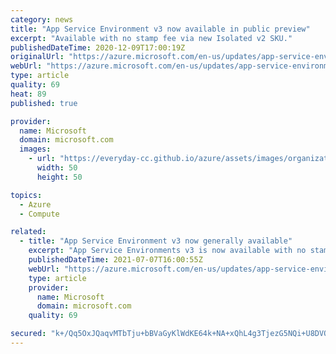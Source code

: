 ```yaml
---
category: news
title: "App Service Environment v3 now available in public preview"
excerpt: "Available with no stamp fee via new Isolated v2 SKU."
publishedDateTime: 2020-12-09T17:00:19Z
originalUrl: "https://azure.microsoft.com/en-us/updates/app-service-environment-v3-now-available-in-public-preview/"
webUrl: "https://azure.microsoft.com/en-us/updates/app-service-environment-v3-now-available-in-public-preview/"
type: article
quality: 69
heat: 89
published: true

provider:
  name: Microsoft
  domain: microsoft.com
  images:
    - url: "https://everyday-cc.github.io/azure/assets/images/organizations/microsoft.com-50x50.jpg"
      width: 50
      height: 50

topics:
  - Azure
  - Compute

related:
  - title: "App Service Environment v3 now generally available"
    excerpt: "App Service Environments v3 is now available with no stamp fee and a simplified deployment experience for isolated workloads."
    publishedDateTime: 2021-07-07T16:00:55Z
    webUrl: "https://azure.microsoft.com/en-us/updates/app-service-environment-v3-now-generally-available/"
    type: article
    provider:
      name: Microsoft
      domain: microsoft.com
    quality: 69

secured: "k+/Qq5OxJQaqvMTbTju+bBVaGyKlWdKE64k+NA+xQhL4g3TjezG5NQi+U8DVOw0vi2g1CAxRw+cpj2/Evze7WrVdrF8pDPVwiBiSruHI1dv0P1E+9EVwGduWiV2OPDQzXiu1N1WFe6PD/MNP7TaXpZsB/Qel4dpKFurl9A1GVBjJoD4JHg104LISppVRUocJOciEs/oJeY8vRQdVjXFuD/0++VY/6EfFNLT+5Mo7/wWymIe185V8iBHctRwKjd+EV8Kyx2fJKaUC7mLSs7wIqGQ/vcqucNKU33VpWmB2BJ78aI053wR8Nrcj1LuG2UzYkNNH8vkXaBXtNc08c9Pz0sqHASd5klPS8K8Ot5mqY5w=;nRzFqhgMOqkgPD/q0ua0eA=="
---
```


